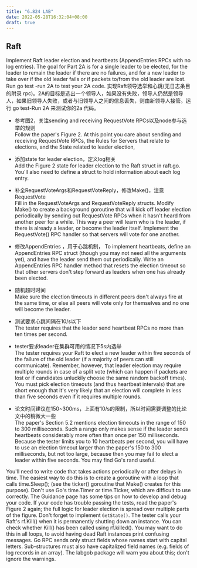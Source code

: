 ```yaml
---
title: "6.824 LAB"
date: 2022-05-28T16:32:04+08:00
draft: true
---
```


## Raft

Implement Raft leader election and heartbeats (AppendEntries RPCs with no log entries). The goal for Part 2A is for a single leader to be elected, for the leader to remain the leader if there are no failures, and for a new leader to take over if the old leader fails or if packets to/from the old leader are lost. Run go test -run 2A to test your 2A code.
实现Raft领导选举和心跳(无日志条目的附录 rpc)。2A的目标是选出一个领导人，如果没有失败，领导人仍然是领导人，如果旧领导人失败，或者与旧领导人之间的信息丢失，则由新领导人接管。运行 go test-Run 2A 来测试你的2a 代码。

* 参考图2，关注sending and receiving RequestVote RPCs以及node参与选举的规则  
Follow the paper's Figure 2. At this point you care about sending and receiving RequestVote RPCs, the Rules for Servers that relate to elections, and the State related to leader election,

* 添加state for leader election，定义log相关  
Add the Figure 2 state for leader election to the Raft struct in raft.go. You'll also need to define a struct to hold information about each log entry.

* 补全RequestVoteArgs和RequestVoteReply，修改Make()，注意RequestVote  
Fill in the RequestVoteArgs and RequestVoteReply structs. Modify Make() to create a background goroutine that will kick off leader election periodically by sending out RequestVote RPCs when it hasn't heard from another peer for a while. This way a peer will learn who is the leader, if there is already a leader, or become the leader itself. Implement the RequestVote() RPC handler so that servers will vote for one another.

* 修改AppendEntries ，用于心跳机制，
To implement heartbeats, define an AppendEntries RPC struct (though you may not need all the arguments yet), and have the leader send them out periodically. Write an AppendEntries RPC handler method that resets the election timeout so that other servers don't step forward as leaders when one has already been elected.

* 随机超时时间  
Make sure the election timeouts in different peers don't always fire at the same time, or else all peers will vote only for themselves and no one will become the leader.

* 测试要求心跳间隔在10/s以下  
The tester requires that the leader send heartbeat RPCs no more than ten times per second.

* tester要求leader在集群可用的情况下5s内选举  
The tester requires your Raft to elect a new leader within five seconds of the failure of the old leader (if a majority of peers can still communicate). Remember, however, that leader election may require multiple rounds in case of a split vote (which can happen if packets are lost or if candidates unluckily choose the same random backoff times). You must pick election timeouts (and thus heartbeat intervals) that are short enough that it's very likely that an election will complete in less than five seconds even if it requires multiple rounds.

* 论文时间建议在150~300ms，上面有10/s的限制，所以时间需要调整的比论文中的稍微大一些   
The paper's Section 5.2 mentions election timeouts in the range of 150 to 300 milliseconds. Such a range only makes sense if the leader sends heartbeats considerably more often than once per 150 milliseconds. Because the tester limits you to 10 heartbeats per second, you will have to use an election timeout larger than the paper's 150 to 300 milliseconds, but not too large, because then you may fail to elect a leader within five seconds.
You may find Go's rand useful.

You'll need to write code that takes actions periodically or after delays in time. The easiest way to do this is to create a goroutine with a loop that calls time.Sleep(); (see the ticker() goroutine that Make() creates for this purpose). Don't use Go's time.Timer or time.Ticker, which are difficult to use correctly.
The Guidance page has some tips on how to develop and debug your code.
If your code has trouble passing the tests, read the paper's Figure 2 again; the full logic for leader election is spread over multiple parts of the figure.
Don't forget to implement `GetState()`.
The tester calls your Raft's rf.Kill() when it is permanently shutting down an instance. You can check whether Kill() has been called using rf.killed(). You may want to do this in all loops, to avoid having dead Raft instances print confusing messages.
Go RPC sends only struct fields whose names start with capital letters. Sub-structures must also have capitalized field names (e.g. fields of log records in an array). The labgob package will warn you about this; don't ignore the warnings.

